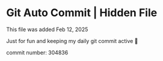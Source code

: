 # Git Auto Commit | Hidden File

This file was added Feb 12, 2025

Just for fun and keeping my daily git commit active 🤪

commit number: 304836
